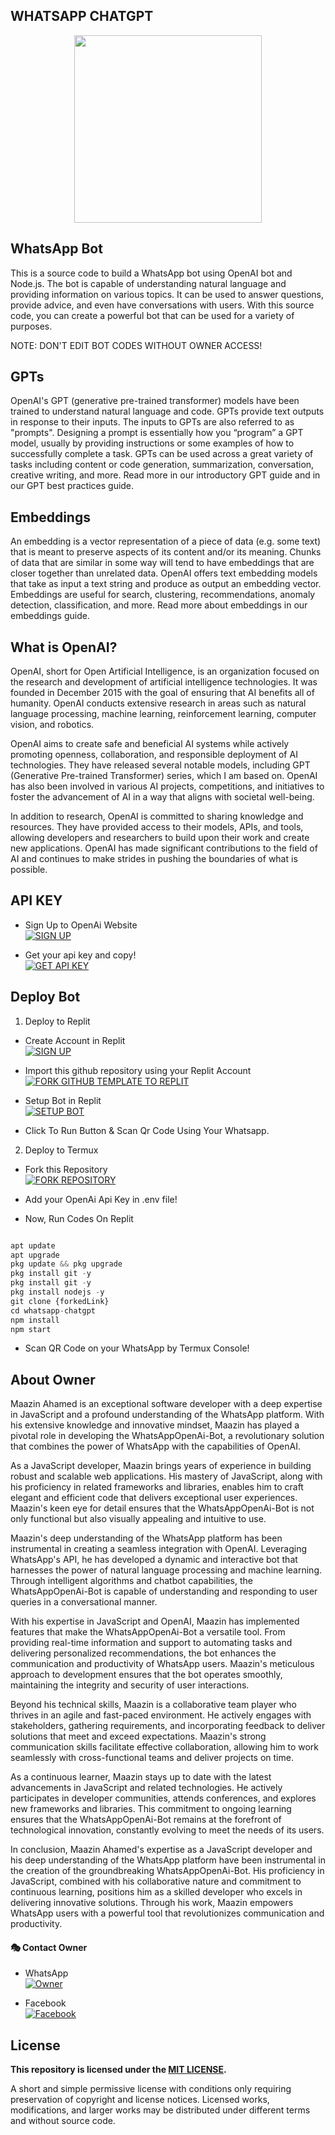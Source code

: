 <h2>WHATSAPP CHATGPT</h2>
<p align="center">
<img src="https://github.com/MznStudios/WhatsAppOpenAi-Bot/blob/main/Media/Images/WhatsAppOpenAi.jpg?raw=true" width="300" height="300"/>
</p>


 
 ## WhatsApp Bot
This is a source code to build a WhatsApp bot using OpenAI bot and Node.js. The bot is capable of understanding natural language and providing information on various topics. It can be used to answer questions, provide advice, and even have conversations with users. With this source code, you can create a powerful bot that can be used for a variety of purposes. <br> 

NOTE: DON'T EDIT BOT CODES WITHOUT OWNER ACCESS!

## GPTs

OpenAI's GPT (generative pre-trained transformer) models have been trained to understand natural language and code. GPTs provide text outputs in response to their inputs. The inputs to GPTs are also referred to as "prompts". Designing a prompt is essentially how you “program” a GPT model, usually by providing instructions or some examples of how to successfully complete a task. GPTs can be used across a great variety of tasks including content or code generation, summarization, conversation, creative writing, and more. Read more in our introductory GPT guide and in our GPT best practices guide.

## Embeddings
An embedding is a vector representation of a piece of data (e.g. some text) that is meant to preserve aspects of its content and/or its meaning. Chunks of data that are similar in some way will tend to have embeddings that are closer together than unrelated data. OpenAI offers text embedding models that take as input a text string and produce as output an embedding vector. Embeddings are useful for search, clustering, recommendations, anomaly detection, classification, and more. Read more about embeddings in our embeddings guide.

## What is OpenAI?
OpenAI, short for Open Artificial Intelligence, is an organization focused on the research and development of artificial intelligence technologies. It was founded in December 2015 with the goal of ensuring that AI benefits all of humanity. OpenAI conducts extensive research in areas such as natural language processing, machine learning, reinforcement learning, computer vision, and robotics.

OpenAI aims to create safe and beneficial AI systems while actively promoting openness, collaboration, and responsible deployment of AI technologies. They have released several notable models, including GPT (Generative Pre-trained Transformer) series, which I am based on. OpenAI has also been involved in various AI projects, competitions, and initiatives to foster the advancement of AI in a way that aligns with societal well-being.

In addition to research, OpenAI is committed to sharing knowledge and resources. They have provided access to their models, APIs, and tools, allowing developers and researchers to build upon their work and create new applications. OpenAI has made significant contributions to the field of AI and continues to make strides in pushing the boundaries of what is possible.

## API KEY
- Sign Up to OpenAi Website
     <br>
<a href='https://platform.openai.com/signup' target="_blank"><img alt='SIGN UP' src='https://img.shields.io/badge/Sign_Up-100000?style=for-the-badge&logo=signup&logoColor=white&labelColor=black&color=black'/></a>

- Get your api key and copy!
      <br>
<a href='https://platform.openai.com/account/api-keys' target="_blank"><img alt='GET API KEY' src='https://img.shields.io/badge/Get_Api_Key-100000?style=for-the-badge&logo=scan&logoColor=white&labelColor=black&color=black'/></a>

## Deploy Bot
1. Deploy to Replit
- Create Account in Replit
    <br>
<a href='https://replit.com/signup' target="_blank"><img alt='SIGN UP' src='https://img.shields.io/badge/Sign_Up_on_Replit-100000?style=for-the-badge&logo=none&logoColor=white&labelColor=black&color=black'/></a>

- Import this github repository using your Replit Account
    <br>
<a href='https://replit.com/github/MznStudios/WhatsAppOpenAi-Bot' target="_blank"><img alt='FORK GITHUB TEMPLATE TO REPLIT' src='https://img.shields.io/badge/Import_Github_Repository-100000?style=for-the-badge&logo=nonelogoColor=white&labelColor=black&color=black'/></a>

- Setup Bot in Replit
    <br>
<a href='https://github.com/MznStudios/WhatsAppOpenAi-Bot#setup' target="_blank"><img alt='SETUP BOT' src='https://img.shields.io/badge/Setup_Bot-100000?style=for-the-badge&logo=none&logoColor=white&labelColor=black&color=black'/></a>

- Click To Run Button & Scan Qr Code Using Your Whatsapp.

2. Deploy to Termux
- Fork this Repository
    <br>
<a href='https://github.com/MznStudios/WhatsAppOpenAi-Bot/fork' target="_blank"><img alt='FORK REPOSITORY' src='https://img.shields.io/badge/Fork_Repository-100000?style=for-the-badge&logo=none&logoColor=white&labelColor=black&color=black'/></a>

- Add your OpenAi Api Key in .env file!

- Now, Run Codes On Replit
```js

apt update
apt upgrade
pkg update && pkg upgrade
pkg install git -y
pkg install git -y
pkg install nodejs -y 
git clone {forkedLink}
cd whatsapp-chatgpt
npm install
npm start
```

- Scan QR Code on your WhatsApp by Termux Console!

## About Owner

Maazin Ahamed is an exceptional software developer with a deep expertise in JavaScript and a profound understanding of the WhatsApp platform. With his extensive knowledge and innovative mindset, Maazin has played a pivotal role in developing the WhatsAppOpenAi-Bot, a revolutionary solution that combines the power of WhatsApp with the capabilities of OpenAI.

As a JavaScript developer, Maazin brings years of experience in building robust and scalable web applications. His mastery of JavaScript, along with his proficiency in related frameworks and libraries, enables him to craft elegant and efficient code that delivers exceptional user experiences. Maazin's keen eye for detail ensures that the WhatsAppOpenAi-Bot is not only functional but also visually appealing and intuitive to use.

Maazin's deep understanding of the WhatsApp platform has been instrumental in creating a seamless integration with OpenAI. Leveraging WhatsApp's API, he has developed a dynamic and interactive bot that harnesses the power of natural language processing and machine learning. Through intelligent algorithms and chatbot capabilities, the WhatsAppOpenAi-Bot is capable of understanding and responding to user queries in a conversational manner.

With his expertise in JavaScript and OpenAI, Maazin has implemented features that make the WhatsAppOpenAi-Bot a versatile tool. From providing real-time information and support to automating tasks and delivering personalized recommendations, the bot enhances the communication and productivity of WhatsApp users. Maazin's meticulous approach to development ensures that the bot operates smoothly, maintaining the integrity and security of user interactions.

Beyond his technical skills, Maazin is a collaborative team player who thrives in an agile and fast-paced environment. He actively engages with stakeholders, gathering requirements, and incorporating feedback to deliver solutions that meet and exceed expectations. Maazin's strong communication skills facilitate effective collaboration, allowing him to work seamlessly with cross-functional teams and deliver projects on time.

As a continuous learner, Maazin stays up to date with the latest advancements in JavaScript and related technologies. He actively participates in developer communities, attends conferences, and explores new frameworks and libraries. This commitment to ongoing learning ensures that the WhatsAppOpenAi-Bot remains at the forefront of technological innovation, constantly evolving to meet the needs of its users.

In conclusion, Maazin Ahamed's expertise as a JavaScript developer and his deep understanding of the WhatsApp platform have been instrumental in the creation of the groundbreaking WhatsAppOpenAi-Bot. His proficiency in JavaScript, combined with his collaborative nature and commitment to continuous learning, positions him as a skilled developer who excels in delivering innovative solutions. Through his work, Maazin empowers WhatsApp users with a powerful tool that revolutionizes communication and productivity.

#### 🎭 Contact Owner
- WhatsApp
     <br>
<a href="https://wa.me/+94789481495"><img alt="Owner" src="https://img.shields.io/badge/-Contact%20Owner-black?style=for-the-badge&logo=whatsapp&logoColor=white"/></a>

- Facebook
     <br>
<a href="https://m.facebook.com/Fathi.Ilma.Afc"><img alt="Facebook" src="https://img.shields.io/badge/-Facebook%20Page-black?style=for-the-badge&logo=facebook&logoColor=white"/></a>

## License
**This repository  is licensed under the [MIT LICENSE](https://github.com/MznStudios/WhatsAppOpenAi-Bot/blob/main/LICENSE).**

A short and simple permissive license with conditions only requiring preservation of copyright and license notices. Licensed works, modifications, and larger works may be distributed under different terms and without source code.